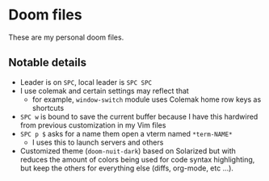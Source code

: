 # Doom files

These are my personal doom files.

## Notable details

- Leader is on `SPC`, local leader is `SPC SPC`
- I use colemak and certain settings may reflect that
  - for example, `window-switch` module uses Colemak home row keys as shortcuts
- `SPC w` is bound to save the current buffer because I have this hardwired from previous customization in my Vim files
- `SPC p $` asks for a name them open a vterm named `*term-NAME*`
  - I uses this to launch servers and others
- Customized theme (`doom-nuit-dark`) based on Solarized but with reduces the amount of colors being used for code syntax highlighting, but keep the others for everything else (diffs, org-mode, etc ...).

